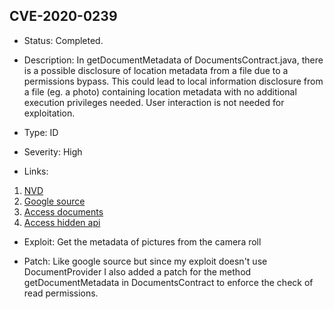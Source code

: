 ## CVE-2020-0239

-   Status: Completed.

-   Description: In getDocumentMetadata of DocumentsContract.java, there is a possible disclosure of location metadata from a file due to a permissions bypass. This could lead to local information disclosure from a file (eg. a photo) containing location metadata with no additional execution privileges needed. User interaction is not needed for exploitation.

-   Type: ID

-   Severity: High

-   Links:

1. [NVD](https://nvd.nist.gov/vuln/detail/CVE-2020-0239)
2. [Google source](https://android.googlesource.com/platform/frameworks/base/+/556de438237965857fde874d22aff0c4232d4d99)
3. [Access documents](https://developer.android.com/training/data-storage/shared/documents-files)
4. [Access hidden api](https://stackoverflow.com/questions/55970137/bypass-androids-hidden-api-restrictions)

-   Exploit: Get the metadata of pictures from the camera roll

-   Patch: Like google source but since my exploit doesn't use DocumentProvider I also added a patch for the method getDocumentMetadata in DocumentsContract to enforce the check of read permissions.
